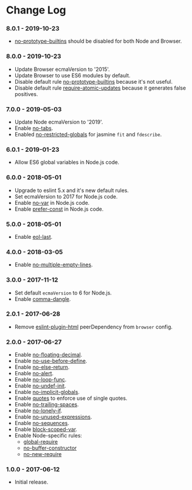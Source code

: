 Change Log
==========

### 8.0.1 - 2019-10-23
* [no-prototype-builtins](https://eslint.org/docs/rules/no-prototype-builtins) should be disabled for both Node and Browser.

### 8.0.0 - 2019-10-23
* Update Browser ecmaVersion to '2015'.
* Update Browser to use ES6 modules by default.
* Disable default rule [no-prototype-builtins](https://eslint.org/docs/rules/no-prototype-builtins) because it's not useful.
* Disable default rule [require-atomic-updates](https://eslint.org/docs/rules/require-atomic-updates) because it generates false positives.

### 7.0.0 - 2019-05-03
* Update Node ecmaVersion to '2019'.
* Enable [no-tabs](https://eslint.org/docs/rules/no-tabs).
* Enabled [no-restricted-globals](https://eslint.org/docs/rules/no-restricted-globals) for jasmine `fit` and `fdescribe`.

### 6.0.1 - 2019-01-23
* Allow ES6 global variables in Node.js code.

### 6.0.0 - 2018-05-01
* Upgrade to eslint 5.x and it's new default rules.
* Set ecmaVersion to 2017 for Node.js code.
* Enable [no-var](https://eslint.org/docs/rules/no-var) in Node.js code.
* Enable [prefer-const](https://eslint.org/docs/rules/prefer-const) in Node.js code.

### 5.0.0 - 2018-05-01
* Enable [eol-last](https://eslint.org/docs/rules/eol-last).

### 4.0.0 - 2018-03-05
* Enable [no-multiple-empty-lines](https://eslint.org/docs/rules/no-multiple-empty-lines).

### 3.0.0 - 2017-11-12
* Set default `ecmaVersion` to 6 for Node.js.
* Enable [comma-dangle](https://eslint.org/docs/rules/comma-dangle).

### 2.0.1 - 2017-06-28
* Remove [eslint-plugin-html](https://www.npmjs.com/package/eslint-plugin-html) peerDependency from `browser` config.

### 2.0.0 - 2017-06-27

* Enable [no-floating-decimal](http://eslint.org/docs/rules/no-floating-decimal).
* Enable [no-use-before-define](http://eslint.org/docs/rules/no-use-before-define).
* Enable [no-else-return](http://eslint.org/docs/rules/no-else-return).
* Enable [no-alert](http://eslint.org/docs/rules/no-alert).
* Enable [no-loop-func](http://eslint.org/docs/rules/no-loop-func).
* Enable [no-undef-init](http://eslint.org/docs/rules/no-undef-init).
* Enable [no-implicit-globals](http://eslint.org/docs/rules/no-implicit-globals).
* Enable [quotes](http://eslint.org/docs/rules/quotes) to enforce use of single quotes.
* Enable [no-trailing-spaces](http://eslint.org/docs/rules/no-trailing-spaces).
* Enable [no-lonely-if](http://eslint.org/docs/rules/no-lonely-if).
* Enable [no-unused-expressions](http://eslint.org/docs/rules/no-unused-expressions).
* Enable [no-sequences](http://eslint.org/docs/rules/no-lonely-if).
* Enable [block-scoped-var](http://eslint.org/docs/rules/block-scoped-var).
* Enable Node-specific rules:
  * [global-require](http://eslint.org/docs/rules/global-require)
  * [no-buffer-constructor](http://eslint.org/docs/rules/no-buffer-constructor)
  * [no-new-require](http://eslint.org/docs/rules/no-new-require)

### 1.0.0 - 2017-06-12

* Initial release.
